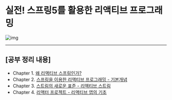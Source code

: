# 실전! 스프링5를 활용한 리액티브 프로그래밍


![img](https://wikibook.co.kr/images/cover/s/9791158391591.jpg)

-------

## [공부 정리 내용]

- Chapter 1. [왜 리액티브 스프링인가?](./chapter-01/README.md)
- Chapter 2. [스프링을 이용한 리액티브 프로그래밍 - 기본개념](./chapter-02/README.md)
- Chapter 3. [스트림의 새로운 표준 - 리액티브 스트림](./chapter-03/README.md)
- Chapter 4. [리액터 프로젝트 - 리액티브 앱의 기초](./chapter-04/README.md)
